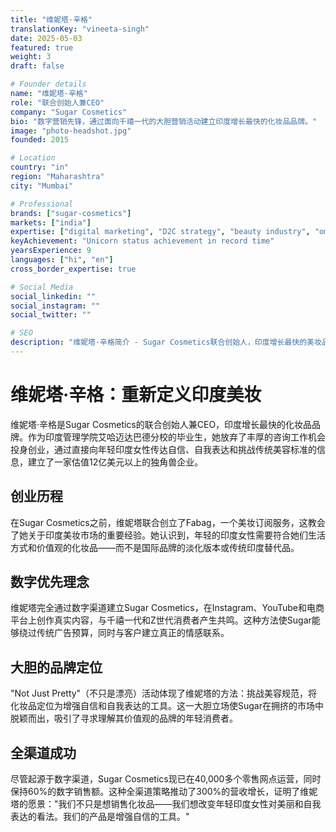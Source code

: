```yaml
---
title: "维妮塔·辛格"
translationKey: "vineeta-singh"
date: 2025-05-03
featured: true
weight: 3
draft: false

# Founder details
name: "维妮塔·辛格"
role: "联合创始人兼CEO"
company: "Sugar Cosmetics"
bio: "数字营销先锋，通过面向千禧一代的大胆营销活动建立印度增长最快的化妆品品牌。"
image: "photo-headshot.jpg"
founded: 2015

# Location
country: "in"
region: "Maharashtra"
city: "Mumbai"

# Professional
brands: ["sugar-cosmetics"]
markets: ["india"]
expertise: ["digital marketing", "D2C strategy", "beauty industry", "omnichannel retail"]
keyAchievement: "Unicorn status achievement in record time"
yearsExperience: 9
languages: ["hi", "en"]
cross_border_expertise: true

# Social Media
social_linkedin: ""
social_instagram: ""
social_twitter: ""

# SEO
description: "维妮塔·辛格简介 - Sugar Cosmetics联合创始人，印度增长最快的美妆品牌，实现独角兽地位。"
---
```


# 维妮塔·辛格：重新定义印度美妆

维妮塔·辛格是Sugar Cosmetics的联合创始人兼CEO，印度增长最快的化妆品品牌。作为印度管理学院艾哈迈达巴德分校的毕业生，她放弃了丰厚的咨询工作机会投身创业，通过直接向年轻印度女性传达自信、自我表达和挑战传统美容标准的信息，建立了一家估值12亿美元以上的独角兽企业。

## 创业历程

在Sugar Cosmetics之前，维妮塔联合创立了Fabag，一个美妆订阅服务，这教会了她关于印度美妆市场的重要经验。她认识到，年轻的印度女性需要符合她们生活方式和价值观的化妆品——而不是国际品牌的淡化版本或传统印度替代品。

## 数字优先理念

维妮塔完全通过数字渠道建立Sugar Cosmetics，在Instagram、YouTube和电商平台上创作真实内容，与千禧一代和Z世代消费者产生共鸣。这种方法使Sugar能够绕过传统广告预算，同时与客户建立真正的情感联系。

## 大胆的品牌定位

"Not Just Pretty"（不只是漂亮）活动体现了维妮塔的方法：挑战美容规范，将化妆品定位为增强自信和自我表达的工具。这一大胆立场使Sugar在拥挤的市场中脱颖而出，吸引了寻求理解其价值观的品牌的年轻消费者。

## 全渠道成功

尽管起源于数字渠道，Sugar Cosmetics现已在40,000多个零售网点运营，同时保持60%的数字销售额。这种全渠道策略推动了300%的营收增长，证明了维妮塔的愿景："我们不只是想销售化妆品——我们想改变年轻印度女性对美丽和自我表达的看法。我们的产品是增强自信的工具。"
